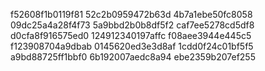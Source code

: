 f52608f1b0119f81
52c2b0959472b63d
4b7a1ebe50fc8058
09dc25a4a28f4f73
5a9bbd2b0b8df5f2
caf7ee5278cd5df8
d0cfa8f916575ed0
124912340197affc
f08aee3944e445c5
f123908704a9dbab
0145620ed3e3d8af
1cdd0f24c01bf5f5
a9bd88725ff1bbf0
6b192007aedc8a94
ebe2359b207ef255
